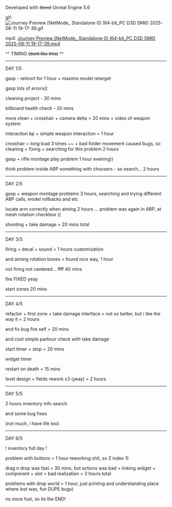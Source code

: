 Developed with ~~(love)~~ Unreal Engine 5.6


gif:
![Journey Preview [NetMode_ Standalone 0] (64-bit_PC D3D SM6) 2025-08-11 19-17-39.gif](Journey%20Preview%20%5BNetMode_%20Standalone%200%5D%20%2864-bit_PC%20D3D%20SM6%29%202025-08-11%2019-17-39.gif)

mp4:
[Journey Preview [NetMode_ Standalone 0] (64-bit_PC D3D SM6) 2025-08-11 19-17-39.mp4](Journey%20Preview%20%5BNetMode_%20Standalone%200%5D%20%2864-bit_PC%20D3D%20SM6%29%202025-08-11%2019-17-39.mp4)




^^ TIMING ~~(dont like this)~~ ^^

---

DAY 1/5

gasp - reimort for 1 hour + maximo model retarget 

gasp lots of errors(( 

cleaning project - 30 mins

billboard health check - 20 mins

more clean + crosshair + camera delta = 20 mins + video of weapon system 

interaction bp + simple weapon interaction = 1 hour 

crosshair = long load 3 times ~~ + bad folder movement caused bugs, so cleaning + fixing + searching for this problem 2 hours 

gasp + rifle montage play problem 1 hour evening))

think problem inside ABP something with choosers - so search... 2 hours

---

DAY 2/5

gasp + weapon montage problems 3 hours, searching and trying different ABP calls, model rollbacks and etc

locate arm correctly when aiming 2 hours ... problem was again in ABP, at mesh rotation checkbox ((

shooting + take damage = 20 mins total 

---

DAY 3/5

firing + decal + sound = 1 hours customization 

and aiming rotation bones = found nice way, 1 hour 

not firing not centered... ffff 40 mins

fire FIXED   yeay 

start zones  20 mins 

---

DAY 4/5

refactor + first zone + take damage interface  = not so better, but i like the way it = 2 hours 

and fix bug fire self = 20 mins 

and cool simple parkour check with take damage

start timer + stop = 20 mins 

widget timer 

restart on death = 15 mins  


level design + fields rework x3 (yeay) = 2 hours 

---

DAY 5/5

2 hours inventory info search 

and some bug fixes

(not much, i have life too)

---
DAY 6/5

! inventory full day !

problem with buttons = 1 hour reworking shit, so Z index 1) 

drag n drop was fast = 30 mins, but actions was bad = linking widget + component + slot = bad realization = 3 hours total 

problems with drop world = 1 hour, just printing and understanding place where lost was, fun DUPE bugs)

no more fuel, so its the END!
